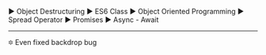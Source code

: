 ▶ Object Destructuring
▶ ES6 Class
▶ Object Oriented Programming
▶ Spread Operator
▶ Promises
▶ Async - Await

---

🔯 Even fixed backdrop bug
